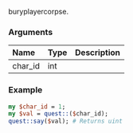 buryplayercorpse.
### Arguments
**Name**|**Type**|**Description**
:---|:---|:---
char_id|int|

### Example

```perl
my $char_id = 1;
my $val = quest::($char_id);
quest::say($val); # Returns uint
```